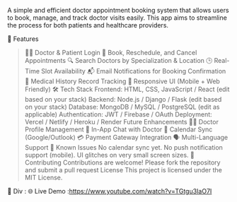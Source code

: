 A simple and efficient doctor appointment booking system that allows users to book, manage, and track doctor visits easily. This app aims to streamline the process for both patients and healthcare providers.

🚀 Features

>👨‍⚕️ Doctor & Patient Login
>📅 Book, Reschedule, and Cancel Appointments
>🔍 Search Doctors by Specialization & Location
>🕒 Real-Time Slot Availability
>📬 Email Notifications for Booking Confirmation
>📜 Medical History Record Tracking
>📱 Responsive UI (Mobile + Web Friendly)
🛠️ Tech Stack
Frontend: HTML, CSS, JavaScript / React (edit based on your stack)
Backend: Node.js / Django / Flask (edit based on your stack)
Database: MongoDB / MySQL / PostgreSQL (edit as applicable)
Authentication: JWT / Firebase / OAuth
Deployment: Vercel / Netlify / Heroku / Render
 Future Enhancements
👨‍⚕️ Doctor Profile Management
💬 In-App Chat with Doctor
📆 Calendar Sync (Google/Outlook)
💳 Payment Gateway Integration
🗣️ Multi-Language Support
🐞 Known Issues
No calendar sync yet.
No push notification support (mobile).
UI glitches on very small screen sizes.
🤝 Contributing
Contributions are welcome!
Please fork the repository and submit a pull request
>License
This project is licensed under the MIT License.

🔗 Div :
🌐 Live Demo :https://www.youtube.com/watch?v=TGtgu3IaO7I





